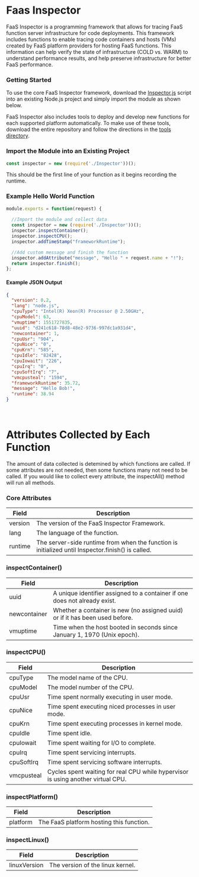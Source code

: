 # Faas Inspector

FaaS Inspector is a programming framework that allows for tracing FaaS function server infrastructure for code deployments. This framework includes functions to enable tracing code containers and hosts (VMs) created by FaaS platform providers for hosting FaaS functions. This information can help verify the state of infrastructure (COLD vs. WARM) to understand performance results, and help preserve infrastructure for better FaaS performance.

### Getting Started

To use the core FaaS Inspector framework, download the [Inspector.js](./src/Inspector.js) script into an existing Node.js project and simply import the module as shown below.

FaaS Inspector also includes tools to deploy and develop new functions for each supported platform automatically. To make use of these tools, download the entire repository and follow the directions in the [tools directory](./tools). 

### Import the Module into an Existing Project

```node.js
const inspector = new (require('./Inspector'))();
```
This should be the first line of your function as it begins recording the runtime.

### Example Hello World Function

```node.js
module.exports = function(request) {
  
  //Import the module and collect data
  const inspector = new (require('./Inspector'))();
  inspector.inspectContainer();
  inspector.inspectCPU();
  inspector.addTimeStamp("frameworkRuntime");

  //Add custom message and finish the function
  inspector.addAttribute("message", "Hello " + request.name + "!");
  return inspector.finish();
};
```

#### Example JSON Output

```json
{
  "version": 0.2,
  "lang": "node.js",
  "cpuType": "Intel(R) Xeon(R) Processor @ 2.50GHz",
  "cpuModel": 63,
  "vmuptime": 1551727835,
  "uuid": "d241c618-78d8-48e2-9736-997dc1a931d4",
  "newcontainer": 1,
  "cpuUsr": "904",
  "cpuNice": "0",
  "cpuKrn": "585",
  "cpuIdle": "82428",
  "cpuIowait": "226",
  "cpuIrq": "0",
  "cpuSoftIrq": "7",
  "vmcpusteal": "1594",
  "frameworkRuntime": 35.72,
  "message": "Hello Bob!",
  "runtime": 38.94
}
```
&nbsp;

# Attributes Collected by Each Function

The amount of data collected is detemined by which functions are called. If some attributes are not needed, then some functions many not need to be called. If you would like to collect every attribute, the inspectAll() method will run all methods.

### Core Attributes

| **Field** | **Description** |
| --------- | --------------- |
| version | The version of the FaaS Inspector Framework. |
| lang | The language of the function. |
| runtime | The server-side runtime from when the function is initialized until Inspector.finish() is called. |

### inspectContainer()

| **Field** | **Description** |
| --------- | --------------- |
| uuid | A unique identifier assigned to a container if one does not already exist. |
| newcontainer | Whether a container is new (no assigned uuid) or if it has been used before. |
| vmuptime | Time when the host booted in seconds since January 1, 1970 (Unix epoch). |

### inspectCPU()

| **Field** | **Description** |
| --------- | --------------- |
| cpuType | The model name of the CPU. |
| cpuModel | The model number of the CPU. |
| cpuUsr | Time spent normally executing in user mode. |
| cpuNice | Time spent executing niced processes in user mode. |
| cpuKrn | Time spent executing processes in kernel mode. |
| cpuIdle | Time spent idle. |
| cpuIowait | Time spent waiting for I/O to complete. |
| cpuIrq | Time spent servicing interrupts. |
| cpuSoftIrq | Time spent servicing software interrupts. |
| vmcpusteal | Cycles spent waiting for real CPU while hypervisor is using another virtual CPU. |

### inspectPlatform()

| **Field** | **Description** |
| --------- | --------------- |
| platform | The FaaS platform hosting this function. |

### inspectLinux()

| **Field** | **Description** |
| --------- | --------------- |
| linuxVersion | The version of the linux kernel. |

&nbsp;
